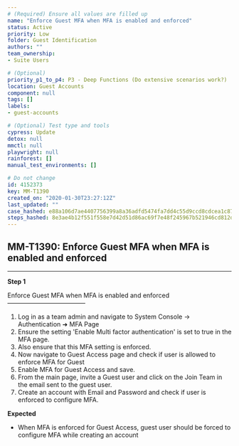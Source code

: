 ```yaml
---
# (Required) Ensure all values are filled up
name: "Enforce Guest MFA when MFA is enabled and enforced"
status: Active
priority: Low
folder: Guest Identification
authors: ""
team_ownership: 
- Suite Users

# (Optional)
priority_p1_to_p4: P3 - Deep Functions (Do extensive scenarios work?)
location: Guest Accounts
component: null
tags: []
labels: 
- guest-accounts

# (Optional) Test type and tools
cypress: Update
detox: null
mmctl: null
playwright: null
rainforest: []
manual_test_environments: []

# Do not change
id: 4152373
key: MM-T1390
created_on: "2020-01-30T23:27:12Z"
last_updated: ""
case_hashed: e88a106d7ae4407756399a8a36adfd5474fa7dd4c55d9ccd8cdcea1c872a991bac9d06ce17ca6c82e3e721cd57980e5e
steps_hashed: 8e3ae4b12f551f558e7d42d51d86ac69f7e48f245967b521946cd812d49af36a0f7f334fd09e9f83e271c5b6c18a2537
---
```


<!-- (Auto-generated) Based on frontmatter's "key" and "name" -->

## MM-T1390: Enforce Guest MFA when MFA is enabled and enforced

---

**Step 1**

Enforce Guest MFA when MFA is enabled and enforced\
–––––––––––––––––––––––––

1. Log in as a team admin and navigate to System Console -> Authentication ➜ MFA Page
2. Ensure the setting 'Enable Multi factor authentication' is set to true in the MFA page.
3. Also ensure that this MFA setting is enforced.
4. Now navigate to Guest Access page and check if user is allowed to enforce MFA for Guest
5. Enable MFA for Guest Access and save.
6. From the main page, invite a Guest user and click on the Join Team in the email sent to the guest user.
7. Create an account with Email and Password and check if user is enforced to configure MFA.

**Expected**

- When MFA is enforced for Guest Access, guest user should be forced to configure MFA while creating an account
